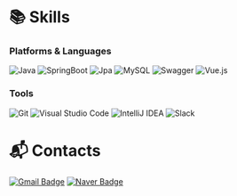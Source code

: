 <!--  ![header](https://capsule-render.vercel.app/api?type=waving&color=auto&height=300&section=header&text=Welcome!&fontSize=90&animation=fadeIn&fontAlignY=38&desc=%20%20&descAlignY=51&descAlign=62) -->

# 📚 Skills
### Platforms & Languages
![Java](https://img.shields.io/badge/Java-03C75A.svg?&style=for-the-badge&logo=Java&logoColor=white)
![SpringBoot](https://img.shields.io/badge/Spring%20Boot-6DB33F.svg?style=for-the-badge&logo=Spring%20Boot&logoColor=white)
![Jpa](https://img.shields.io/badge/JPA-59666C.svg?style=for-the-badge&logo=Hibernate&logoColor=white)
![MySQL](https://img.shields.io/badge/MySQL-4479A1.svg?&style=for-the-badge&logo=MySQL&logoColor=white)
![Swagger](https://img.shields.io/badge/Swagger-85EA2D.svg?&style=for-the-badge&logo=Swagger&logoColor=white)
![Vue.js](https://img.shields.io/badge/Vue.js-4FC08D.svg?&style=for-the-badge&logo=Vue.js&logoColor=black)

### Tools
![Git](https://img.shields.io/badge/Git-F05032.svg?&style=for-the-badge&logo=Git&logoColor=white)
![Visual Studio Code](https://img.shields.io/badge/Visual%20Studio%20Code-007ACC.svg?&style=for-the-badge&logo=Visual%20Studio%20Code&logoColor=white)
![IntelliJ IDEA](https://img.shields.io/badge/IntelliJ%20IDEA-000000.svg?&style=for-the-badge&logo=IntelliJ%20IDEA&logoColor=white)
![Slack](https://img.shields.io/badge/Slack-4A154B.svg?&style=for-the-badge&logo=Slack&logoColor=white)
 
# :mailbox_with_mail: Contacts
[![Gmail Badge](https://img.shields.io/badge/Gmail-d14836?style=flat-square&logo=Gmail&logoColor=white&link=mailto:ckeorns3@gmail.com)](mailto:ckeorns3@gmail.com)
[![Naver Badge](https://img.shields.io/badge/Naver-03C75A?style=flat-square&logo=Naver&logoColor=white&link=mailto:credit102@naver.com)](mailto:credit102@naver.com)

<!-- ![Daegun's GitHub stats](https://github-readme-stats.vercel.app/api?username=armycar&show_icons=true&theme=radical) 
[![Tech Blog Badge](http://img.shields.io/badge/-Tech%20blog-black?style=flat-square&logo=github&link=https://velog.io/@chronicles/)](https://velog.io/@chronicles/)
[![Top Langs](https://github-readme-stats.vercel.app/api/top-langs/?username=armycar&langs_count=8&layout=compact&theme=radical)](https://github.com/armycar/github-readme-stats) -->
